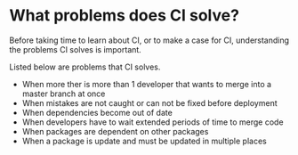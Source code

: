 # What problems does CI solve?

Before taking time to learn about CI, or to make a case for CI, understanding the problems CI solves is important.

Listed below are problems that CI solves.

- When more ther is more than 1 developer that wants to merge into a master branch at once
- When mistakes are not caught or can not be fixed before deployment
- When dependencies become out of date
- When developers have to wait extended periods of time to merge code
- When packages are dependent on other packages
- When a package is update and must be updated in multiple places
